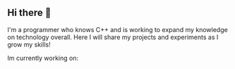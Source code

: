 ## Hi there 👋

I'm a programmer who knows C++ and is working to expand my knowledge on technology overall. Here I will share my projects and experiments as I grow my skills!

Im currently working on:

